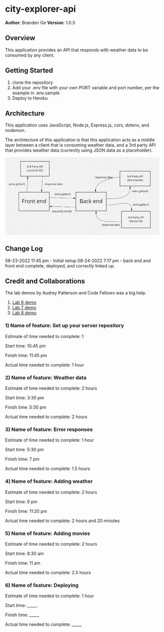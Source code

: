 # city-explorer-api

**Author**: Branden Ge
**Version**: 1.0.3

## Overview
<!-- Provide a high level overview of what this application is and why you are building it, beyond the fact that it's an assignment for this class. (i.e. What's your problem domain?) -->

This application provides an API that responds with weather data to be consumed by any client.

## Getting Started
<!-- What are the steps that a user must take in order to build this app on their own machine and get it running? -->
1. clone the repository
2. Add your .env file with your own PORT variable and port number, per the example in .env.sample
3. Deploy to Heroku

## Architecture
<!-- Provide a detailed description of the application design. What technologies (languages, libraries, etc) you're using, and any other relevant design information. -->

This application uses JavaScript, Node.js, Express.js, cors, dotenv, and nodemon.

The architecture of this application is that this application acts as a middle layer between a client that is consuming weather data, and a 3rd party API that provides weather data (currently using JSON data as a placeholder).

![diagram](diagram.png)

## Change Log
<!-- Use this area to document the iterative changes made to your application as each feature is successfully implemented. Use time stamps. Here's an example:

01-01-2001 4:59pm - Application now has a fully-functional express server, with a GET route for the location resource. -->
08-23-2022 11:45 pm - Initial setup
08-24-2022 7:17 pm - back end and front end complete, deployed, and correctly linked up.

## Credit and Collaborations
<!-- Give credit (and a link) to other people or resources that helped you build this application. -->
The lab demos by Audrey Patterson and Code Fellows was a big help.

1) [Lab 6 demo](https://github.com/codefellows/seattle-code-301d88/blob/main/class-06)
2) [Lab 7 demo](https://github.com/codefellows/seattle-code-301d88/tree/main/class-07)
3) [Lab 8 demo](https://github.com/codefellows/seattle-code-301d88/tree/main/class-08)

### 1) Name of feature: Set up your server repository

Estimate of time needed to complete: 1

Start time: 10:45 pm

Finish time: 11:45 pm

Actual time needed to complete: 1 hour

### 2) Name of feature: Weather data

Estimate of time needed to complete: 2 hours

Start time: 3:30 pm

Finish time: 5:30 pm

Actual time needed to complete: 2 hours

### 3) Name of feature: Error responses

Estimate of time needed to complete: 1 hour

Start time: 5:30 pm

Finish time: 7 pm

Actual time needed to complete: 1.5 hours

### 4) Name of feature: Adding weather

Estimate of time needed to complete: 2 hours

Start time: 9 pm

Finish time: 11:20 pm

Actual time needed to complete: 2 hours and 20 minutes

### 5) Name of feature: Adding movies

Estimate of time needed to complete: 2 hours

Start time: 8:30 am

Finish time: 11 am

Actual time needed to complete: 2.5 hours

### 6) Name of feature: Deploying

Estimate of time needed to complete: 1 hour

Start time: _____

Finish time: _____

Actual time needed to complete: _____
